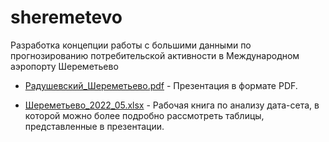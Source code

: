 # sheremetevo

Разработка концепции работы с большими данными по 
прогнозированию потребительской активности в 
Международном аэропорту Шереметьево

- [Радушевский_Шереметьево.pdf](Радушевский_Шереметьево.pdf) -
Презентация в формате PDF.

- [Шереметьево_2022_05.xlsx](Шереметьево_2022_05.xlsx) -
Рабочая книга по анализу дата-сета, в которой 
можно более подробно рассмотреть таблицы, представленные в 
презентации.
